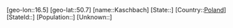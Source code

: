 ﻿---
location: [50.7,16.5]
type: City
tags:
- geo/City


SpocWebEntityId: 31335
isDeleted: false
confidential: public

---
[geo-lon::16.5]
[geo-lat::50.7]
[name::Kaschbach]
[State::]
[Country::[Poland](geo/Continent/Europe/Poland.md)]
[StateId::]
[Population::]
[Unknown::]


